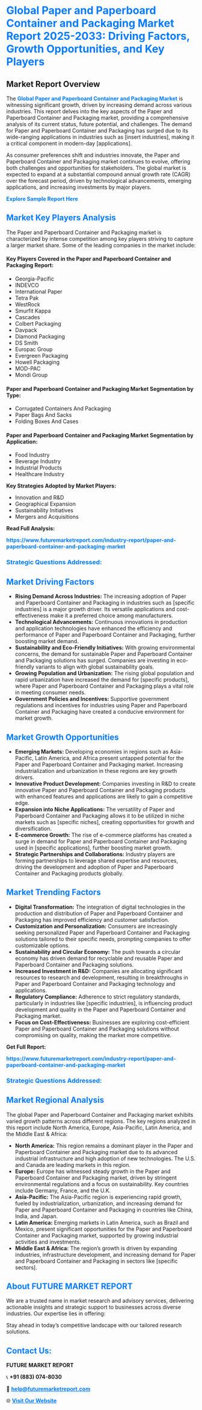 <h1 style="color: #007BFF;">Global Paper and Paperboard Container and Packaging Market Report 2025-2033: Driving Factors, Growth Opportunities, and Key Players</h1>

<section id="overview">
<h2>Market Report Overview</h2>
<p>The <a href="https://www.futuremarketreport.com/industry-report/paper-and-paperboard-container-and-packaging-market" style="color: #007BFF; text-decoration: none;"><strong>Global Paper and Paperboard Container and Packaging Market</strong></a> is witnessing significant growth, driven by increasing demand across various industries. This report delves into the key aspects of the Paper and Paperboard Container and Packaging market, providing a comprehensive analysis of its current status, future potential, and challenges. The demand for Paper and Paperboard Container and Packaging has surged due to its wide-ranging applications in industries such as [insert industries], making it a critical component in modern-day [applications].</p>
<p>As consumer preferences shift and industries innovate, the Paper and Paperboard Container and Packaging market continues to evolve, offering both challenges and opportunities for stakeholders. The global market is expected to expand at a substantial compound annual growth rate (CAGR) over the forecast period, driven by technological advancements, emerging applications, and increasing investments by major players.</p>
</section>

<section id="overview">
<p><a href="https://www.futuremarketreport.com/request-sample/reportId=50870" style="color: #007BFF; text-decoration: none;"><strong>Explore Sample Report Here</strong></a></p>
</section>

<section id="key-players">
<h2 style="color: #007BFF;">Market Key Players Analysis</h2>
<p>The Paper and Paperboard Container and Packaging market is characterized by intense competition among key players striving to capture a larger market share. Some of the leading companies in the market include:</p>
<h4>Key Players Covered in the Paper and Paperboard Container and Packaging Report:</h4>
<ul><li>Georgia-Pacific</li><li>INDEVCO</li><li>International Paper</li><li>Tetra Pak</li><li>WestRock</li><li>Smurfit Kappa</li><li>Cascades</li><li>Colbert Packaging</li><li>Davpack</li><li>Diamond Packaging</li><li>DS Smith</li><li>Europac Group</li><li>Evergreen Packaging</li><li>Howell Packaging</li><li>MOD-PAC</li><li>Mondi Group</li></ul>
<h4>Paper and Paperboard Container and Packaging Market Segmentation by Type:</h4>
<ul><li>Corrugated Containers And Packaging</li><li>Paper Bags And Sacks</li><li>Folding Boxes And Cases</li></ul>

<h4>Paper and Paperboard Container and Packaging Market Segmentation by Application:</h4>
<ul><li>Food Industry</li><li>Beverage Industry</li><li>Industrial Products</li><li>Healthcare Industry</li></ul>
<p><strong>Key Strategies Adopted by Market Players:</strong></p>
<ul>
<li>Innovation and R&D</li>
<li>Geographical Expansion</li>
<li>Sustainability Initiatives</li>
<li>Mergers and Acquisitions</li>
</ul>
</section>

<section>
<p><strong>Read Full Analysis: </strong></p><a href="https://www.futuremarketreport.com/industry-report/paper-and-paperboard-container-and-packaging-market" style="color: #007BFF; text-decoration: none;"><strong>https://www.futuremarketreport.com/industry-report/paper-and-paperboard-container-and-packaging-market</strong></a>
<h3 style="color: #007BFF;">Strategic Questions Addressed:</h3>
</section>

<section id="driving-factors">
<h2 style="color: #007BFF;">Market Driving Factors</h2>
<ul>
<li><strong>Rising Demand Across Industries:</strong> The increasing adoption of Paper and Paperboard Container and Packaging in industries such as [specific industries] is a major growth driver. Its versatile applications and cost-effectiveness make it a preferred choice among manufacturers.</li>
<li><strong>Technological Advancements:</strong> Continuous innovations in production and application technologies have enhanced the efficiency and performance of Paper and Paperboard Container and Packaging, further boosting market demand.</li>
<li><strong>Sustainability and Eco-Friendly Initiatives:</strong> With growing environmental concerns, the demand for sustainable Paper and Paperboard Container and Packaging solutions has surged. Companies are investing in eco-friendly variants to align with global sustainability goals.</li>
<li><strong>Growing Population and Urbanization:</strong> The rising global population and rapid urbanization have increased the demand for [specific products], where Paper and Paperboard Container and Packaging plays a vital role in meeting consumer needs.</li>
<li><strong>Government Policies and Incentives:</strong> Supportive government regulations and incentives for industries using Paper and Paperboard Container and Packaging have created a conducive environment for market growth.</li>
</ul>
</section>

<section id="growth-opportunities">
<h2 style="color: #007BFF;">Market Growth Opportunities</h2>
<ul>
<li><strong>Emerging Markets:</strong> Developing economies in regions such as Asia-Pacific, Latin America, and Africa present untapped potential for the Paper and Paperboard Container and Packaging market. Increasing industrialization and urbanization in these regions are key growth drivers.</li>
<li><strong>Innovative Product Development:</strong> Companies investing in R&D to create innovative Paper and Paperboard Container and Packaging products with enhanced features and applications are likely to gain a competitive edge.</li>
<li><strong>Expansion into Niche Applications:</strong> The versatility of Paper and Paperboard Container and Packaging allows it to be utilized in niche markets such as [specific niches], creating opportunities for growth and diversification.</li>
<li><strong>E-commerce Growth:</strong> The rise of e-commerce platforms has created a surge in demand for Paper and Paperboard Container and Packaging used in [specific applications], further boosting market growth.</li>
<li><strong>Strategic Partnerships and Collaborations:</strong> Industry players are forming partnerships to leverage shared expertise and resources, driving the development and adoption of Paper and Paperboard Container and Packaging products globally.</li>
</ul>
</section>

<section id="trending-factors">
<h2 style="color: #007BFF;">Market Trending Factors</h2>
<ul>
<li><strong>Digital Transformation:</strong> The integration of digital technologies in the production and distribution of Paper and Paperboard Container and Packaging has improved efficiency and customer satisfaction.</li>
<li><strong>Customization and Personalization:</strong> Consumers are increasingly seeking personalized Paper and Paperboard Container and Packaging solutions tailored to their specific needs, prompting companies to offer customizable options.</li>
<li><strong>Sustainability and Circular Economy:</strong> The push towards a circular economy has driven demand for recyclable and reusable Paper and Paperboard Container and Packaging solutions.</li>
<li><strong>Increased Investment in R&D:</strong> Companies are allocating significant resources to research and development, resulting in breakthroughs in Paper and Paperboard Container and Packaging technology and applications.</li>
<li><strong>Regulatory Compliance:</strong> Adherence to strict regulatory standards, particularly in industries like [specific industries], is influencing product development and quality in the Paper and Paperboard Container and Packaging market.</li>
<li><strong>Focus on Cost-Effectiveness:</strong> Businesses are exploring cost-efficient Paper and Paperboard Container and Packaging solutions without compromising on quality, making the market more competitive.</li>
</ul>
</section>

<section>
<p><strong>Get Full Report: </strong></p><a href="https://www.futuremarketreport.com/industry-report/paper-and-paperboard-container-and-packaging-market" style="color: #007BFF; text-decoration: none;"><strong>https://www.futuremarketreport.com/industry-report/paper-and-paperboard-container-and-packaging-market</strong></a>
<h3 style="color: #007BFF;">Strategic Questions Addressed:</h3>
</section>


<section id="regional-analysis">
<h2 style="color: #007BFF;">Market Regional Analysis</h2>
<p>The global Paper and Paperboard Container and Packaging market exhibits varied growth patterns across different regions. The key regions analyzed in this report include North America, Europe, Asia-Pacific, Latin America, and the Middle East & Africa:</p>
<ul>
<li><strong>North America:</strong> This region remains a dominant player in the Paper and Paperboard Container and Packaging market due to its advanced industrial infrastructure and high adoption of new technologies. The U.S. and Canada are leading markets in this region.</li>
<li><strong>Europe:</strong> Europe has witnessed steady growth in the Paper and Paperboard Container and Packaging market, driven by stringent environmental regulations and a focus on sustainability. Key countries include Germany, France, and the U.K.</li>
<li><strong>Asia-Pacific:</strong> The Asia-Pacific region is experiencing rapid growth, fueled by industrialization, urbanization, and increasing demand for Paper and Paperboard Container and Packaging in countries like China, India, and Japan.</li>
<li><strong>Latin America:</strong> Emerging markets in Latin America, such as Brazil and Mexico, present significant opportunities for the Paper and Paperboard Container and Packaging market, supported by growing industrial activities and investments.</li>
<li><strong>Middle East & Africa:</strong> The region’s growth is driven by expanding industries, infrastructure development, and increasing demand for Paper and Paperboard Container and Packaging in sectors like [specific sectors].</li>
</ul>
</section>

<footer>
<h2 style="color: #007BFF;">About FUTURE MARKET REPORT</h2>
<p>We are a trusted name in market research and advisory services, delivering actionable insights and strategic support to businesses across diverse industries. Our expertise lies in offering:</p>

<p>Stay ahead in today’s competitive landscape with our tailored research solutions.</p>

<h2 style="color: #007BFF;">Contact Us:</h2>
<p><strong>FUTURE MARKET REPORT</strong></p>
<p>📞 <strong>+91 (883) 074-8030</strong></p>
<p>📧 <strong><a href="mailto:help@futuremarketreport.com" style="color: #007BFF;">help@futuremarketreport.com</a></strong></p>
<p>🌐 <strong><a href="https://www.futuremarketreport.com/" style="color: #007BFF;">Visit Our Website</a></strong></p>
</footer>
